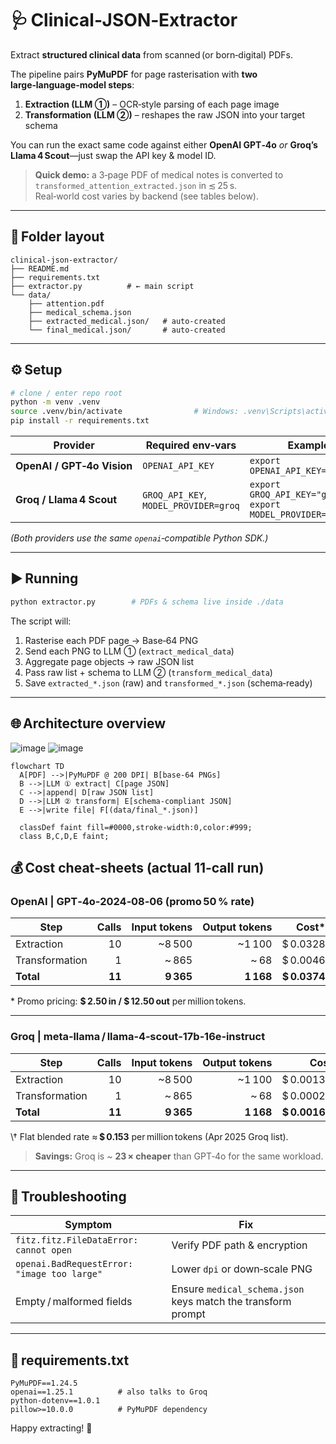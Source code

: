 # 🩺 Clinical‑JSON‑Extractor

Extract **structured clinical data** from scanned (or born‑digital) PDFs.

The pipeline pairs **PyMuPDF** for page rasterisation with **two large‑language‑model steps**:

1. **Extraction (LLM ①)** – OCR‑style parsing of each page image  
2. **Transformation (LLM ②)** – reshapes the raw JSON into your target schema

You can run the exact same code against either **OpenAI GPT‑4o** *or* **Groq’s Llama 4 Scout**—just swap the API key & model ID.

> **Quick demo:** a 3‑page PDF of medical notes is converted to  
> `transformed_attention_extracted.json` in ≲ 25 s.  
> Real‑world cost varies by backend (see tables below).

---

## 📂 Folder layout

```
clinical-json-extractor/
├── README.md
├── requirements.txt
├── extractor.py          # ← main script
└── data/
    ├── attention.pdf
    ├── medical_schema.json
    ├── extracted_medical.json/   # auto‑created
    └── final_medical.json/       # auto‑created
```

---

## ⚙️ Setup

```bash
# clone / enter repo root
python -m venv .venv
source .venv/bin/activate                # Windows: .venv\Scripts\activate
pip install -r requirements.txt
```

| Provider | Required env‑vars | Example |
|----------|------------------|---------|
| **OpenAI / GPT‑4o Vision** | `OPENAI_API_KEY` | `export OPENAI_API_KEY="sk‑..."` |
| **Groq / Llama 4 Scout**   | `GROQ_API_KEY`, `MODEL_PROVIDER=groq` | `export GROQ_API_KEY="gsk‑..."`<br>`export MODEL_PROVIDER=groq` |

*(Both providers use the same `openai`‑compatible Python SDK.)*

---

## ▶️ Running

```bash
python extractor.py        # PDFs & schema live inside ./data
```

The script will:

1. Rasterise each PDF page → Base‑64 PNG  
2. Send each PNG to LLM ① (`extract_medical_data`)  
3. Aggregate page objects → raw JSON list  
4. Pass raw list + schema to LLM ② (`transform_medical_data`)  
5. Save `extracted_*.json` (raw) and `transformed_*.json` (schema‑ready)

---

## 🌐 Architecture overview

![image](https://github.com/user-attachments/assets/4098ec00-6446-4303-b1fe-c39fedfad907)
![image](https://github.com/user-attachments/assets/1ee583ad-f0de-498c-a020-4ede6b764fd0)

```mermaid
flowchart TD
  A[PDF] -->|PyMuPDF @ 200 DPI| B[base‑64 PNGs]
  B -->|LLM ① extract| C[page JSON]
  C -->|append| D[raw JSON list]
  D -->|LLM ② transform| E[schema‑compliant JSON]
  E -->|write file| F[(data/final_*.json)]

  classDef faint fill=#0000,stroke-width:0,color:#999;
  class B,C,D,E faint;
```

## 💰 Cost cheat‑sheets (actual 11‑call run)

### OpenAI | GPT‑4o‑2024‑08‑06 (promo 50 % rate)

| Step            | Calls | Input tokens | Output tokens | Cost* |
|-----------------|------:|-------------:|--------------:|------:|
| Extraction      | 10 | ~8 500 | ~1 100 | \$ 0.0328 |
| Transformation  | 1  | ~ 865 | ~ 68   | \$ 0.0046 |
| **Total**       | **11** | **9 365** | **1 168** | **\$ 0.0374** |

\* Promo pricing: **\$ 2.50 in / \$ 12.50 out** per million tokens.

---

### Groq | meta‑llama / llama‑4‑scout‑17b‑16e‑instruct

| Step            | Calls | Input tokens | Output tokens | Cost† |
|-----------------|------:|-------------:|--------------:|------:|
| Extraction      | 10 | ~8 500 | ~1 100 | \$ 0.001372 |
| Transformation  | 1  | ~ 865 | ~ 68   | \$ 0.000237 |
| **Total**       | **11** | **9 365** | **1 168** | **\$ 0.001609** |

\† Flat blended rate ≈ **\$ 0.153** per million tokens (Apr 2025 Groq list).

> **Savings:** Groq is ~ **23 × cheaper** than GPT‑4o for the same workload.

---

## 🔧 Troubleshooting

| Symptom | Fix |
|---------|-----|
| `fitz.fitz.FileDataError: cannot open` | Verify PDF path & encryption |
| `openai.BadRequestError: "image too large"` | Lower `dpi` or down‑scale PNG |
| Empty / malformed fields | Ensure `medical_schema.json` keys match the transform prompt |

---

## 📝 requirements.txt

```text
PyMuPDF==1.24.5
openai==1.25.1          # also talks to Groq
python-dotenv==1.0.1
pillow>=10.0.0          # PyMuPDF dependency
```

Happy extracting! 🚀
